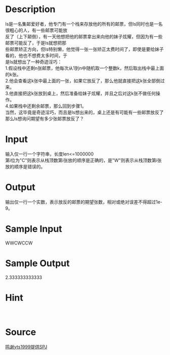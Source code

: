 
# Description

<div class="content"><div>ls是一名集邮爱好者，他专门有一个栈来存放他的所有的邮票，但ls同时也是一名很粗心的人，有一些邮票可能放</div>
<div>反了（上下颠倒），有一天他想把他的邮票拿出来向他的妹子炫耀，但因为有一些邮票可能反了，于是ls就想把那</div>
<div>些邮票矫正方向，但ls特别懒，他觉得一张一张矫正太费时间了，即使是要给妹子看的，他也不想费太多时间，于</div>
<div>是ls就想出了一种奇迹淫巧：</div>
<div>1.假设栈中还剩n张邮票，他每次从1到n中随机取一个整数k，然后取出栈中最上面的k张。</div>
<div>2.他会查看这k张中最上面的一张，如果它放反了，那么他就直接把这k张全部倒过来。</div>
<div>3.他直接把这k张放到桌上，然后准备给妹子炫耀，并且之后对这k张不做任何操作。</div>
<div>4.如果栈中还剩余邮票，那么回到步骤1。</div>
<div>当然，这毕竟是奇迹淫巧，而且是ls想出来的，桌上还是有可能有一些邮票放反了</div>
<div>那么ls想询问期望有多少张邮票放反了？</div>
<p></p></div>

# Input

<div class="content"><div>输入仅一行一个字符串，长度len&lt;=1000000</div>
<div>第i位为&#34;C&#34;则表示从栈顶数第i张放的顺序是正确的，是&#34;W&#34;则表示从栈顶数第i张放的顺序是错误的。</div>
<p></p></div>

# Output

<div class="content"><div>输出仅一行一个实数，表示放反的邮票的期望张数，相对或绝对误差不得超过1e-9。</div>
<p></p></div>

# Sample Input

<div class="content"><span class="sampledata">WWCWCCW<br/>
</span></div>

# Sample Output

<div class="content"><span class="sampledata">2.333333333333</span></div>

# Hint

<div class="content"><p></p><p></p><br/>
<p></p><p></p></div>

# Source

<div class="content"><p><a href="problemset.php?search=鸣谢yts1999提供SPJ">鸣谢yts1999提供SPJ</a></p></div>

